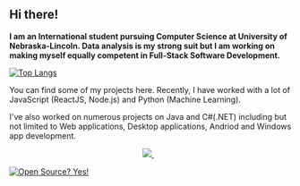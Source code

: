 ## Hi there! 

**I am an International student pursuing Computer Science at University of Nebraska-Lincoln. Data analysis is my strong suit but I am working on making myself equally competent in Full-Stack Software Development.**


[![Top Langs](https://github-readme-stats.vercel.app/api/top-langs/?username=rojinadeuja&layout=compact&hide=jupyter%20notebook&langs_count=7)](https://github.com/anuraghazra/github-readme-stats)

You can find some of my projects here. Recently, I have worked with a lot of JavaScript (ReactJS, Node.js) and Python (Machine Learning).

I've also worked on numerous projects on Java and C#(.NET) including but not limited to Web applications, Desktop applications, Andriod and Windows app development.

<p align='center'> 
  <a href="https://www.linkedin.com/in/rojinadeuja/">
    <img src="https://img.shields.io/badge/linkedin-%230077B5.svg?&style=for-the-badge&logo=linkedin&logoColor=white" />
  </a>&nbsp;&nbsp;
</p>

[![Open Source? Yes!](https://badgen.net/badge/Open%20Source%20%3F/Yes%21/blue?icon=github)](https://github.com/Naereen/badges/)
